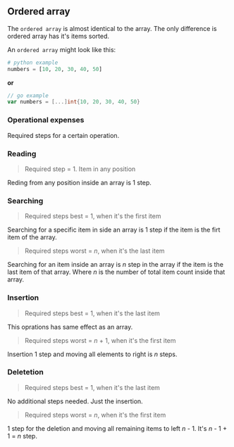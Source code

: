 ## Ordered array

The `ordered array` is almost identical to the array. The only difference is ordered array has it's items sorted.

An `ordered array` might look like this:

```python
# python example
numbers = [10, 20, 30, 40, 50]
```
**or**
```go
// go example
var numbers = [...]int{10, 20, 30, 40, 50}
```

### Operational expenses
Required steps for a certain operation.

### Reading

> Required step = 1. Item in any position

Reding from any position inside an array is 1 step.

### Searching

> Required steps best = 1, when it's the first item

Searching for a specific item in side an array is 1 step if the item is the firt item of the array.

> Required steps worst = $n$, when it's the last item

Searching for an item inside an array is $n$ step in the array if the item is the last item of that array. Where $n$ is the number of total item count inside that array.

### Insertion

> Required steps best = 1, when it's the last item

This oprations has same effect as an array.

> Required steps worst = $n$ + 1, when it's the first item

Insertion 1 step and moving all elements to right is $n$ steps.

### Deletetion

> Required steps best = 1, when it's the last item

No additional steps needed. Just the insertion.

> Required steps worst = $n$, when it's the first item

1 step for the deletion and moving all remaining items to left $n$ - 1. It's $n$ - 1 + 1 = $n$ step.
